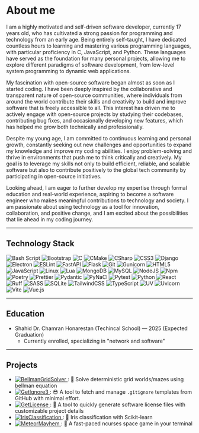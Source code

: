 # About me

I am a highly motivated and self-driven software developer, currently 17 years old, who has cultivated a strong passion for programming and technology from an early age. Being entirely self-taught, I have dedicated countless hours to learning and mastering various programming languages, with particular proficiency in C, JavaScript, and Python. These languages have served as the foundation for many personal projects, allowing me to explore different paradigms of software development, from low-level system programming to dynamic web applications.


My fascination with open-source software began almost as soon as I started coding. I have been deeply inspired by the collaborative and transparent nature of open-source communities, where individuals from around the world contribute their skills and creativity to build and improve software that is freely accessible to all. This interest has driven me to actively engage with open-source projects by studying their codebases, contributing bug fixes, and occasionally developing new features, which has helped me grow both technically and professionally.


Despite my young age, I am committed to continuous learning and personal growth, constantly seeking out new challenges and opportunities to expand my knowledge and improve my coding abilities. I enjoy problem-solving and thrive in environments that push me to think critically and creatively. My goal is to leverage my skills not only to build efficient, reliable, and scalable software but also to contribute positively to the global tech community by participating in open-source initiatives.


Looking ahead, I am eager to further develop my expertise through formal education and real-world experience, aspiring to become a software engineer who makes meaningful contributions to technology and society. I am passionate about using technology as a tool for innovation, collaboration, and positive change, and I am excited about the possibilities that lie ahead in my coding journey.

---

## Technology Stack

![Bash Script](https://img.shields.io/badge/bash_script-black?style=for-the-badge&logo=gnu-bash&logoColor=white)
![Bootstrap](https://img.shields.io/badge/Bootsrap-black?style=for-the-badge&logo=bootstrap&logoColor=white)
![C](https://img.shields.io/badge/c-black?style=for-the-badge&logo=c&logoColor=white)
![CMake](https://img.shields.io/badge/Cmake-black?style=for-the-badge&logo=cmake&logoColor=white)
![CSharp](https://img.shields.io/badge/c%23-black?style=for-the-badge&logo=csharp&logoColor=white)
![CSS3](https://img.shields.io/badge/css3-black?style=for-the-badge&logo=css&logoColor=white)
![Django](https://img.shields.io/badge/django-black?style=for-the-badge&logo=django&logoColor=white)
![Electron](https://img.shields.io/badge/Electron-black?style=for-the-badge&logo=electron&logoColor=white)
![ESLint](https://img.shields.io/badge/ESLint-black?style=for-the-badge&logo=eslint&logoColor=white)
![FastAPI](https://img.shields.io/badge/FastAPI-black?style=for-the-badge&logo=fastapi&logoColor=white)
![Flask](https://img.shields.io/badge/flask-black?style=for-the-badge&logo=flask&logoColor=white)
![Git](https://img.shields.io/badge/git-black?style=for-the-badge&logo=git&logoColor=white)
![Gunicorn](https://img.shields.io/badge/gunicorn-black?style=for-the-badge&logo=gunicorn&logoColor=white)
![HTML5](https://img.shields.io/badge/html5-black?style=for-the-badge&logo=html5&logoColor=white)
![JavaScript](https://img.shields.io/badge/javascript-black?style=for-the-badge&logo=javascript&logoColor=white)
![Linux](https://img.shields.io/badge/Linux-black?style=for-the-badge&logo=linux&logoColor=white)
![Lua](https://img.shields.io/badge/lua-black?style=for-the-badge&logo=lua&logoColor=white)
![MongoDB](https://img.shields.io/badge/MongoDB-black?style=for-the-badge&logo=mongodb&logoColor=white)
![MySQL](https://img.shields.io/badge/mysql-black?style=for-the-badge&logo=mysql&logoColor=white)
![NodeJS](https://img.shields.io/badge/node.js-black?style=for-the-badge&logo=node.js&logoColor=white)
![Npm](https://img.shields.io/badge/Npm-black?style=for-the-badge&logo=npm&logoColor=white)
![Poetry](https://img.shields.io/badge/Poetry-black?style=for-the-badge&logo=poetry&logoColor=white)
![Prettier](https://img.shields.io/badge/Prettier-black?style=for-the-badge&logo=prettier&logoColor=white)
![Pydantic](https://img.shields.io/badge/Pydantic-black?style=for-the-badge&logo=pydantic&logoColor=white)
![PyNaCl](https://img.shields.io/badge/PyNaCl-black?style=for-the-badge&logo=pypi&logoColor=white)
![Pytest](https://img.shields.io/badge/pytest-black?style=for-the-badge&logo=pytest&logoColor=white)
![Python](https://img.shields.io/badge/python-black?style=for-the-badge&logo=python&logoColor=white)
![React](https://img.shields.io/badge/react-black?style=for-the-badge&logo=react&logoColor=white)
![Ruff](https://img.shields.io/badge/Ruff-black?style=for-the-badge&logo=ruff&logoColor=white)
![SASS](https://img.shields.io/badge/SASS-black?style=for-the-badge&logo=SASS&logoColor=white)
![SQLite](https://img.shields.io/badge/sqlite-black?style=for-the-badge&logo=sqlite&logoColor=white)
![TailwindCSS](https://img.shields.io/badge/tailwindcss-black?style=for-the-badge&logo=tailwind-css&logoColor=white)
![TypeScript](https://img.shields.io/badge/typescript-black?style=for-the-badge&logo=typescript&logoColor=white)
![UV](https://img.shields.io/badge/UV-black?style=for-the-badge&logo=uv&logoColor=white)
![Uvicorn](https://img.shields.io/badge/Uvicorn-black?style=for-the-badge&logo=pypi&logoColor=white)
![Vite](https://img.shields.io/badge/vite-black?style=for-the-badge&logo=vite&logoColor=white)
![Vue.js](https://img.shields.io/badge/Vue.js-black?style=for-the-badge&logo=vue.js&logoColor=white)

---

## Education

* Shahid Dr. Chamran Honarestan (Techincal School) — 2025 (Expected Graduation)
  * Currently enrolled, specializing in "network and software"

---

## Projects

- [![BellmanGridSolver](https://img.shields.io/badge/Bellman%20Grid%20Solver-black?style=for-the-badge&logo=poetry&logoColor=white)
](https://github.com/ashkanfeyzollahi/bellman-grid-solver): 🤖 Solve deterministic grid worlds/mazes using bellman equation
- [![GetIgnore3](https://img.shields.io/badge/GetIgnore3-black?style=for-the-badge&logo=pypi&logoColor=white)
](https://github.com/ashkanfeyzollahi/getignore3): 😎 A tool to fetch and manage `.gitignore` templates from GitHub with minimal effort.
- [![GetLicense](https://img.shields.io/badge/GetLicense-black?style=for-the-badge&logo=pypi&logoColor=white)
](https://github.com/ashkanfeyzollahi/getlicense): 📖 A tool to quickly generate software license files with customizable project details
- [![IrisClassification](https://img.shields.io/badge/Iris%20Classification-black?style=for-the-badge&logo=poetry&logoColor=white)
](https://github.com/ashkanfeyzollahi/iris-classification): 🤖 Iris classification with Scikit-learn
- [![MeteorMayhem](https://img.shields.io/badge/MeteorMayhem-black?style=for-the-badge&logo=c&logoColor=white)
](https://github.com/ashkanfeyzollahi/meteormayhem): 🚀 A fast-paced ncurses space game in your terminal

